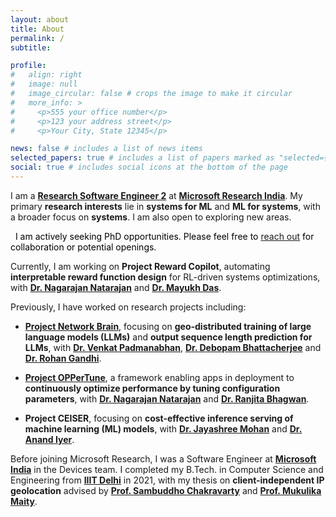 ```yaml
---
layout: about
title: About
permalink: /
subtitle:

profile:
#   align: right
#   image: null
#   image_circular: false # crops the image to make it circular
#   more_info: >
#     <p>555 your office number</p>
#     <p>123 your address street</p>
#     <p>Your City, State 12345</p>

news: false # includes a list of news items
selected_papers: true # includes a list of papers marked as "selected={true}"
social: true # includes social icons at the bottom of the page
---
```


I am a **[Research Software Engineer 2](https://www.microsoft.com/en-us/research/people/karantandon)** at **[Microsoft Research India](https://www.microsoft.com/en-us/research/lab/microsoft-research-india)**. My primary **research interests** lie in **systems for ML** and **ML for systems**, with a broader focus on **systems**. I am also open to exploring new areas.

<div class="phd alert alert-warning mb-4 text-center" role="alert">
    <p class="mb-0">
        <i class="fa-solid fa-bullhorn"></i>
        &nbsp;
        I am actively seeking PhD opportunities.
        Please feel free to <a href="mailto:karan2dec@gmail.com">reach out</a> for collaboration or potential openings.
    </p>
</div>
<style>
    .phd p {
        color: black;
    }

    .phd a {
        font-weight: 500;
        color: black;
        text-decoration: underline;
    }
</style>

Currently, I am working on **Project Reward Copilot**, automating **interpretable reward function design** for RL-driven systems optimizations, with **[Dr. Nagarajan Natarajan](https://www.microsoft.com/en-us/research/people/nagarajn)** and **[Dr. Mayukh Das](https://www.microsoft.com/en-us/research/people/mayukhdas)**.

Previously, I have worked on research projects including:

- **[Project Network Brain](https://www.microsoft.com/en-us/research/project/netbrain)**, focusing on **geo-distributed training of large language models (LLMs)** and **output sequence length prediction for LLMs**, with **[Dr. Venkat Padmanabhan](https://www.microsoft.com/en-us/research/people/padmanab)**, **[Dr. Debopam Bhattacherjee](https://www.microsoft.com/en-us/research/people/debopamb)** and **[Dr. Rohan Gandhi](https://www.microsoft.com/en-us/research/people/rohangandhi)**.

- **[Project OPPerTune](https://www.microsoft.com/en-us/research/project/oppertune)**, a framework enabling apps in deployment to **continuously optimize performance by tuning configuration parameters**, with **[Dr. Nagarajan Natarajan](https://www.microsoft.com/en-us/research/people/nagarajn)** and **[Dr. Ranjita Bhagwan](https://scholar.google.co.in/citations?user=xhbf6_oAAAAJ)**.

- **Project CEISER**, focusing on **cost-effective inference serving of machine learning (ML) models**, with **[Dr. Jayashree Mohan](https://www.microsoft.com/en-us/research/people/jamohan)** and **[Dr. Anand Iyer](https://www.anand-iyer.com)**.

Before joining Microsoft Research, I was a Software Engineer at **[Microsoft India](https://www.microsoft.com/en-in/msidc)** in the Devices team. I completed my B.Tech. in Computer Science and Engineering from **[IIIT Delhi](https://www.iiitd.ac.in)** in 2021, with my thesis on **client-independent IP geolocation** advised by **[Prof. Sambuddho Chakravarty](https://www.iiitd.ac.in/sambuddho)** and **[Prof. Mukulika Maity](https://www.iiitd.ac.in/mukulika)**.
